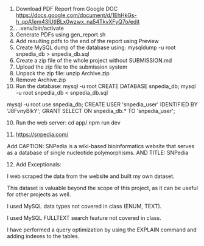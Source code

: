 1. Download PDF Report from Google DOC https://docs.google.com/document/d/1EhHkGs-h_qpA1em43lUtIBLx0wzwx_na54TkvXFyQ7o/edit
2. . .venv/bin/activate
2. Generate PDFs using gen_report.sh
3. Add resulting pdfs to the end of the report using Preview
4. Create MySQL dump of the database using: mysqldump -u root snpedia_db > snpedia_db.sql
5. Create a zip file of the whole project without SUBMISSION.md
6. Upload the zip file to the submission system
7. Unpack the zip file: unzip Archive.zip
8. Remove Archive.zip
9. Run the database:
mysql -u root
CREATE DATABASE snpedia_db;
mysql -u root snpedia_db < snpedia_db.sql

mysql -u root
use snpedia_db;
CREATE USER 'snpedia_user' IDENTIFIED BY 'J8FvnyBlkY';
GRANT SELECT ON snpedia_db.* TO 'snpedia_user';

10. Run the web server:
cd app/
npm run dev

11. https://snpedia.com/

Add CAPTION: SNPedia is a wiki-based bioinformatics website that serves as a database of single nucleotide polymorphisms.
AND TITLE: SNPedia

12. Add Exceptionals:

I web scraped the data from the website and built my own dataset.

This dataset is valuable beyond the scope of this project, as it can be useful for other projects as well.

I used MySQL data types not covered in class (ENUM, TEXT).

I used MySQL FULLTEXT search feature not covered in class.

I have performed a query optimization by using the EXPLAIN command and adding indexes to the tables.

